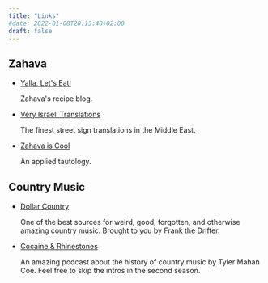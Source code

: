 ```yaml
---
title: "Links"
#date: 2022-01-08T20:13:48+02:00
draft: false
---
```

## Zahava

 * [Yalla, Let's Eat!](https://yallaletseat.blogspot.com/)

     Zahava's recipe blog.

 * [Very Israeli Translations](https://www.instagram.com/veryisraelitranslations/)

     The finest street sign translations in the Middle East.

 * [Zahava is Cool](https://zahava-is.cool/)

     An applied tautology.

## Country Music 

 * [Dollar Country](http://dollarcountry.org/)

     One of the best sources for weird, good, forgotten, and otherwise amazing country music. Brought to you by Frank the Drifter.

 * [Cocaine & Rhinestones](https://cocaineandrhinestones.com/)
    
     An amazing podcast about the history of country music by Tyler Mahan Coe. Feel free to skip the intros in the second season.
